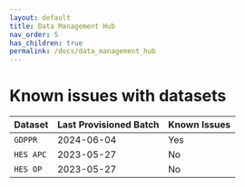 ```yaml
---
layout: default
title: Data Management Hub
nav_order: 5
has_children: true
permalink: /docs/data_management_hub
---
```


# Known issues with datasets



| Dataset             | Last Provisioned Batch    | Known Issues |
|:----------------------|:---------------------------------|:------------------------------|
| `GDPPR`   | 2024-06-04| Yes                         |
| `HES APC`    | 2023-05-27 | No                         |
| `HES OP`   | 2023-05-27 | No                         |



